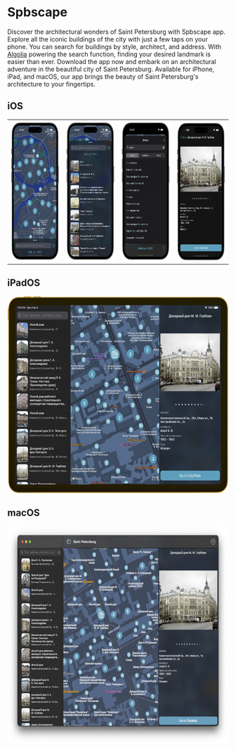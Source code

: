 # Spbscape

Discover the architectural wonders of Saint Petersburg with Spbscape app. Explore all the iconic buildings of the
city with just a few taps on your phone. You can search for buildings by style, architect, and address.
With [Algolia](www.algolia.com) powering the search function, finding your desired landmark is easier than ever. Download
the app now and embark on an architectural adventure in the beautiful city of Saint Petersburg.
Available for iPhone, iPad, and macOS, our app brings the beauty of Saint Petersburg's architecture to your fingertips.

## iOS
<table>
  <tr>
    <td><img src="Resources/phone-screen1.png"  alt="1" width = 160px height = 320px ></td>
    <td><img src="Resources/phone-screen2.png" alt="2" width = 160px height = 320px></td>
    <td><img src="Resources/phone-screen3.png" alt="3" width = 160px height = 320px></td>
    <td><img src="Resources/phone-screen4.png" align="right" alt="4" width = 160px height = 320px>
  </td>
  </tr>
</table>

## iPadOS
<img src="Resources/pad-screen1.png"  alt="1" width = 640px height = 448px >

## macOS
<img src="Resources/mac-screen1.png"  alt="1" width = 660px height = 495px >
